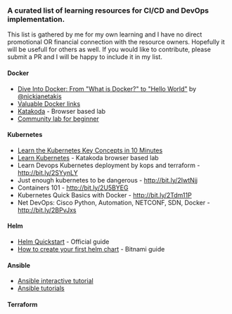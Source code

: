 ### A curated list of learning resources for CI/CD and DevOps implementation.
This list is gathered by me for my own learning and I have no direct promotional OR financial connection with the resource owners. Hopefully it will be usefull for others as well. 
If you would like to contribute, please submit a PR and I will be happy to include it in my list.

#### Docker
- [Dive Into Docker: From "What is Docker?" to "Hello World"](https://www.youtube.com/watch?v=XeSD17YRijk&list=PL-v3vdeWVEsXT-u0JDQZnM90feU3NE3v8) by [@nickjanetakis](https://github.com/nickjj)
- [Valuable Docker links](https://www.nkode.io/2014/08/24/valuable-docker-links.html)
- [Katakoda](https://www.katacoda.com/courses/docker) - Browser based lab
- [Community lab for beginner](https://github.com/docker/labs/tree/master/beginner)



#### Kubernetes
- [Learn the Kubernetes Key Concepts in 10 Minutes](http://omerio.com/2015/12/18/learn-the-kubernetes-key-concepts-in-10-minutes/)
- [Learn Kubernetes](https://www.katacoda.com/courses/kubernetes) - Katakoda browser based lab
- Learn Devops Kubernetes deployment by kops and terraform - http://bit.ly/2SYynLY
- Just enough kubernetes to be dangerous - http://bit.ly/2IwtNjj
- Containers 101 - http://bit.ly/2U5BYEG
- Kubernetes Quick Basics with Docker - http://bit.ly/2Tdm11P
- Net DevOps: Cisco Python, Automation, NETCONF, SDN, Docker - http://bit.ly/2BPvJxs




#### Helm
- [Helm Quickstart](https://github.com/helm/helm/blob/master/docs/quickstart.md) - Official guide 
- [How to create your first helm chart](https://docs.bitnami.com/kubernetes/how-to/create-your-first-helm-chart/) - Bitnami guide

#### Ansible
- [Ansible interactive tutorial](https://github.com/turkenh/ansible-interactive-tutorial)
- [Ansible tutorials](https://github.com/leucos/ansible-tuto)


#### Terraform
